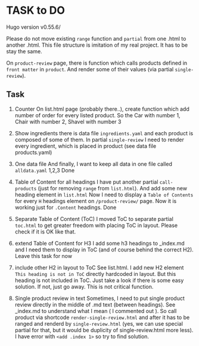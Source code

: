 # TASK to DO

Hugo version v0.55.6/

Please do not move existing `range` function and `partial` from one .html to another .html. This file structure is imitation of my real project. It has to be stay the same.

On `product-review` page, there is function which calls products defined in `front matter` in `product`. And render some of their values (via partial `single-review`).

## Task

1) Counter
On list.html page (probably there..), create function which add number of order for every listed product. So the Car with number 1, Chair with number 2, Shavel with number 3

2) Show ingredients
there is data file `ingredients.yaml` and each product is composed of some of them. In partial `single-review` I need to render every ingredient, which is placed in product (see data file products.yaml)

3) One data file
And finally, I want to keep all data in one file called `alldata.yaml`
1,2,3 Done

4) Table of Content for all headings
I have put another partial `call-products` (just for removing `range` from `list.html`). And add some new heading element in `list.html`
Now I need to display a `Table of Contents` for every `H` headings element on `/product-review/` page. Now it is working just for `.Content` headings.
Done

5) Separate Table of Content (ToC)
I moved ToC to separate partial `toc.html` to get greater freedom with placing ToC in layout. Please check if it is OK like that.

6) extend Table of Content for H3
I add some h3 headings to _index.md and I need them to display in ToC (and of course behind the correct H2).
Leave this task for now

7) include other H2 in layout to ToC
See list.html. I add new H2 element `This heading is not in ToC` directly hardcoded in layout. But this heading is not included in ToC. Just take a look if there is some easy solution. If not, just go away. This is not critical function.

8) Single product review in text
Sometimes, I need to put single product review directly in the middle of .md text (between headings).
See _index.md to understand what I mean ( I commented out ). So call product via shortcode `render-single-review.html` and after it has to be ranged and renderd by `single-review.html` (yes, we can use special partial for that, but it would be duplicity of single-review.html more less).
I have error with `<add .index 1>` so try to find solution.
